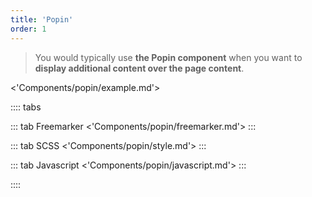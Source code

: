 ```yaml
---
title: 'Popin'
order: 1
---
```


> You would typically use **the Popin component** when you want to **display additional content over the page content**.

<'Components/popin/example.md'>

:::: tabs

::: tab Freemarker
<'Components/popin/freemarker.md'>
:::

::: tab SCSS
<'Components/popin/style.md'>
:::

::: tab Javascript
<'Components/popin/javascript.md'>
:::

::::
